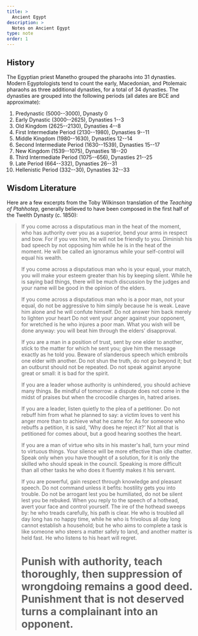 ```yaml
---
title: >
  Ancient Egypt
description: >
  Notes on Ancient Egypt
type: note
order: 1
---
```


## History

The Egyptian priest Manetho grouped the pharaohs into 31 dynasties. Modern Egyptologists tend to count the early, Macedonian, and Ptolemaic pharaohs as three additional dynasties, for a total of 34 dynasties.  The dynasties are grouped into the following periods (all dates are BCE and approximate):

1. Predynastic (5000--3000), Dynasty 0
2. Early Dynastic (3000--2625), Dynasties 1--3
3. Old Kingdom (2625--2130), Dynasties 4--8
4. First Intermediate Period (2130--1980), Dynasties 9--11
5. Middle Kingdom (1980--1630), Dynasties 12--14
6. Second Intermediate Period (1630--1539), Dynasties 15--17
7. New Kingdom (1539--1075), Dynasties 18--20
8. Third Intermediate Period (1075--656), Dynasties 21--25
9. Late Period (664--332), Dynasties 26--31
10. Hellenistic Period (332--30), Dynasties 32--33

## Wisdom Literature

Here are a few excerpts from the Toby Wilkinson translation of the *Teaching of Ptahhotep,* generally believed to have been composed in the first half of the Twelth Dynasty (c. 1850):

> If you come across a disputatious man in the heat of the moment,
> who has authority over you as a superior,
> bend your arms in respect and bow.
> For if you vex him, he will not be friendly to you.
> Diminish his bad speech
> by not opposing him while he is in the heat of the moment.
> He will be called an ignoramus
> while your self-control will equal his wealth.
>
> If you come across a disputatious man
> who is your equal, your match,
> you will make your esteem greater than his by keeping silent.
> While he is saying bad things,
> there will be much discussion by the judges
> and your name will be good in the opinion of the elders.
>
> If you come across a disputatious man
> who is a poor man, not your equal,
> do not be aggressive to him simply because he is weak.
> Leave him alone and he will confute himself.
> Do not answer him back merely to lighten your heart
> Do not vent your anger against your opponent,
> for wretched is he who injures a poor man.
> What you wish will be done anyway:
> you will beat him through the elders' disapproval.
>
> If you are a man in a position of trust,
> sent by one elder to another,
> stick to the matter for which he sent you;
> give him the message exactly as he told you.
> Beware of slanderous speech
> which embroils one elder with another.
> Do not shun the truth, do not go beyond it;
> but an outburst should not be repeated.
> Do not speak against anyone
> great or small: it is bad for the spirit.
>
> If you are a leader
> whose authority is unhindered,
> you should achieve many things.
> Be mindful of tomorrow:
> a dispute does not come in the midst of praises
> but when the crocodile charges in, hatred arises.
>
> If you are a leader,
> listen quietly to the plea of a petitioner.
> Do not rebuff him from what he planned to say:
> a victim loves to vent his anger
> more than to achieve what he came for.
> As for someone who rebuffs a petition,
> it is said, 'Why does he reject it?'
> Not all that is petitioned for comes about,
> but a good hearing soothes the heart.
>
> If you are a man of virtue
> who sits in his master's hall,
> turn your mind to virtuous things.
> Your silence will be more effective than idle chatter.
> Speak only when you have thought of a solution,
> for it is only the skilled who should speak in the council.
> Speaking is more difficult than all other tasks
> he who does it fluently makes it his servant.
>
> If you are powerful, gain respect
> through knowledge and pleasant speech.
> Do not command unless it befits:
> hostility gets you into trouble.
> Do not be arrogant lest you be humiliated,
> do not be silent lest you be rebuked.
> When you reply to the speech of a hothead,
> avert your face and control yourself.
> The ire of the hothead sweeps by:
> he who treads carefully, his path is clear.
> He who is troubled all day long
> has no happy time,
> while he who is frivolous all day long
> cannot establish a household;
> but he who aims to complete a task
> is like someone who steers a matter safely to land,
> and another matter is held fast.
> He who listens to his heart will regret.
>
> Punish with authority, teach thoroughly,
> then suppression of wrongdoing remains a good deed.
> Punishment that is not deserved
> turns a complainant into an opponent.
> ==
